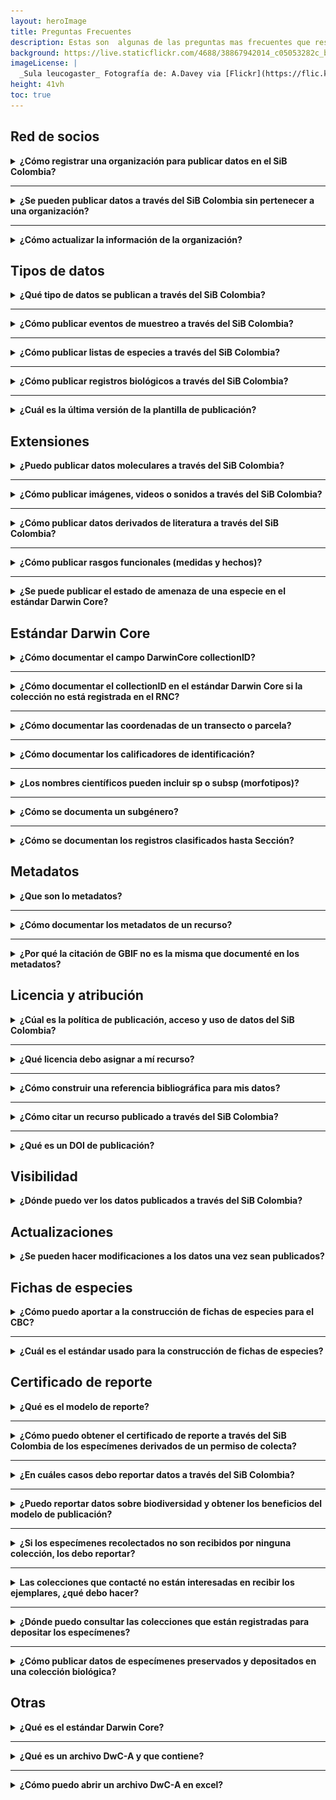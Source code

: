 ```yaml
---
layout: heroImage
title: Preguntas Frecuentes
description: Estas son  algunas de las preguntas mas frecuentes que respondemos desde el SiB Colombia.
background: https://live.staticflickr.com/4688/38867942014_c05053282c_b.jpg
imageLicense: |
  _Sula leucogaster_ Fotografía de: A.Davey via [Flickr](https://flic.kr/p/22dCn2h)
height: 41vh
toc: true
---
```


## Red de socios

 <details>
    <summary markdown="span"><B>¿Cómo registrar  una organización para publicar datos en el SiB Colombia?</B></summary>
    
<br>
Para registrar su organización en el SiB Colombia y comenzar un proceso de publicación diligencie el siguiente <a href="/compartir/registro">formulario</a>. La información registrada aquí nos permitirá contar con información básica sobre su organización y el tipo de datos a publicar. Una vez validemos la información consignada, enviaremos las credenciales para ingresar a la plataforma de publicación. Si tiene dudas sobre el proceso comuníquese directamente a sib@humboldt.org.co.
    </details>

___

<details>
    <summary markdown="span"><b>¿Se pueden publicar datos a través del SiB Colombia sin pertenecer a una organización?</b></summary>
    
<br>
El SiB Colombia es una red de organizaciones, si desea publicar datos sobre biodiversidad y no pertenece a una organización, puede contactar un grupo de investigación en una universidad, red o asociación de especialistas, para que respalden su publicación como organización. También puede hacer uso de plataformas de ciencia ciudadana como <a href= "https://play.google.com/store/apps/details?id=edu.cornell.birds.ebird&hl=es_419" target="_blank">eBird</a> o <a href="https://play.google.com/store/apps/details?id=org.inaturalist.android&hl=es_419" target="_blank">iNaturalist</a>, los datos que se publican a través de estas plataformas eventualmente serán visibles en el
<a href="/data">SiB Colombia</a> y <a href="https://www.gbif.org/" target="_blank">GBIF</a>. </details>

___

<details>
    <summary markdown="span"><b>¿Cómo actualizar la información de la organización?</b></summary>
    
<br>
Envíe un correo a <a href="mailto:sib@humboldt.org.co">sib@humboldt.org.co</a> indicando la intención de actualizar la información de la organización e indicando los campos que desea actualizar.</details>


## Tipos de datos

 <details>
    <summary markdown="span"><b>¿Qué tipo de datos se publican a través del SiB Colombia?</b></summary>
    
<br>
Conoce más sobre los tipos de datos que se pueden publicar a través del SiB Colombia en el siguiente <a href="/compartir/tipos-de-datos">enlace</a>.</details>

___


<details>
 <summary markdown="span"><b>¿Cómo publicar eventos de muestreo a través del SiB Colombia?</b></summary>
    
<br>
Conoce el modelo, procesos, herramientas y mejores prácticas para publicar datos e información a través del SiB Colombia, los cuales puedes consultar en la <a href="/compartir/guia-para-publicar">Guía para la publicación de datos e información</a>.
Encuentra información adicional sobre la publicación de los eventos de muestreo en el siguiente <a href="/compartir/tipos-de-datos#eventos-de-muestreo">enlace</a>.
</details>

___


 <details>
    <summary markdown="span"><b>¿Cómo publicar listas de especies  a través del SiB Colombia?</b></summary>
    
<br>
Conoce el modelo, procesos, herramientas y mejores prácticas para publicar datos e información a través del SiB Colombia, los cuales puedes consultar en la <a href="/compartir/guia-para-publicar">Guía para la publicación de datos e información</a>.
Encuentra información adicional sobre la publicación de listas de especie en el siguiente <a href="/compartir/tipos-de-datos#listas-de-especies">enlace</a>.
    </details>
    
___


<details>
  <summary markdown="span"><b>¿Cómo publicar registros biológicos a través del SiB Colombia?</b></summary>
    
<br>
Conoce el modelo, procesos, herramientas y mejores prácticas para publicar datos e información a través del SiB Colombia, los cuales puedes consultar en la <a href="/compartir/guia-para-publicar">Guía para la publicación de datos e información</a>. En la guía conocerás las rutas para la publicación de los datos (Ruta A. Publicación de datos voluntaria y Ruta B. Publicación de datos por permiso de recolección). 
    
Para la publicación de registros biológicos debes tener en cuenta lo siguiente que pueden corresponder a observaciones o registros asociados a colecciones biológicas. En la <a href="/recursos/plantillas-dwc#registros-biológicos">plantilla de publicación</a> de registros biológicos podrás ver los elementos obligatorios según el tipo de publicación.  
</details>

___


<details>
  <summary markdown="span"><b>¿Cuál es la última versión de la plantilla de publicación?</b></summary>
    
<br>
La última versión de las plantillas  de publicación para registros biológicos, listas y eventos de muestreo, se encuentra disponibles en el siguiente <a href="/recursos/plantillas-dwc#registros-biológicos">enlace</a>, donde también puede revisar las versiones anteriores de cada plantilla.
    </details>
    
## Extensiones

 <details>
  <summary markdown="span"><b>¿Puedo publicar datos moleculares a través del SiB Colombia?</b></summary>
    
<br>
Puede publicar datos basados en secuencias a través del SiB Colombia, ya sea como registros biológicos, listas de especies o eventos de muestreo.

En primer lugar debe determinar el tipo de publicación para sus datos moleculares:

<ul>
 <li>Si sus datos contienen evidencia de organismos identificados (por taxones) en un momento y lugar determinados, puede elegir un evento de muestreo o un conjunto de datos de ocurrencia.</li>
  <li>Si sus datos contienen un inventario de evidencia de organismos identificados (por taxones) en un contexto dado (por ejemplo, geográfico o temático), puede elegir un conjunto de datos de lista de especies.</li>
</ul>
    
Tenga en cuenta que para relacionar los datos con las secuencias en sí, debe compartir el enlace a la secuencia en Genbank u otra base de datos de secuencia de nucleótidos relevante, para esto puede usar el elemento Darwin Core <a href="https://dwc.tdwg.org/terms/#dwc:associatedSequences" target="_blank">associatedSequences</a> o a través de la extensión de Amplificación <a href="http://rs.gbif.org/extension/ggbn/amplification.xml" target="_blank">GGBN</a>.
    </details>
    
___


<details>
    <summary markdown="span"><B>¿Cómo publicar imágenes, videos o sonidos a través del SiB Colombia?</B></summary>
    
<br>
Si lo que deseas es publicar imágenes asociadas a un registro biológico debes seguir estos pasos:


<ol>
<li>Publica tus fotografías en un repositorio de imágenes, aquí incluimos algunas recomendaciones. 
    <ul>
<li><a href="https://www.flickr.com/" target="_blank">flickr</a>
  <ul>
      <li>Opción de almacenamiento gratuito</li>
<li>Limitado a 1000 fotografías</li>
<li>Ejemplo: <a href="https://www.flickr.com/photos/98788120@N02/" target="_blank">https://www.flickr.com/photos/98788120@N02/</a></li>
        </ul>
  </li>
<li><a href="https://commons.wikimedia.org/wiki/Portada?uselang=es" target="_blank">Wikimedia Commons</a> 
    <ul>
<li>fotografías ilimitadas</li>
<li>Sobre las galerías: <a href="https://commons.wikimedia.org/wiki/Commons:Galleries" target="_blank">https://commons.wikimedia.org/wiki/Commons:Galleries</a></li>
<li>Ejemplo galería: <a href="https://commons.wikimedia.org/wiki/London" target="_blank">https://commons.wikimedia.org/wiki/London</a></li>
</ul>
  </li>
    <li><a href="https://archive.org/about/" target="_blank">Internet Archive</a>
        <ul>
<li>fotografías ilimitadas</li>
<li>Sobre las colecciones:<a href="https://help.archive.org/hc/en-us/articles/360017502272-How-to-request-a-collection-" target="_blank">https://help.archive.org/hc/en-us/articles/360017502272-How-to-request-a-collection-</a> </li>
<li>Ejemplo colecciones:<a href="https://archive.org/details/cmpuj" target="_blank">https://archive.org/details/cmpuj</a> </li>
</ul>
  </li>
    <li><a href="https://www.smugmug.com/" target="_blank">SmugMug</a>
        <ul>
<li>El almacenamiento está sujeto a pago, puede consultar <a href="https://www.smugmug.com/plans" target="_blank">aquí</a> los planes disponibles</li>
<li>Almacenamiento ilimitado en cualquier plan</li>
    </ul>
      </li>

Ten en cuenta que para poder visualizar tus fotos en Portales de datos Nacionales e internacionales es necesario que al compartir la imagen, la URL estática cuente con el formato de la imagen (jpg, png entre otros).
    Ejemplo Imagen: ("<a href="https://farm1.staticflickr.com/966/41777088842_ae24e9bb55_h.jpg" target="_blank">https://farm1.staticflickr.com/966/41777088842_ae24e9bb55_h.jpg</a>").
   </ul></li>
      <li>Documenta la extensión <a href="/recursos/plantillas-dwc#extensiones">Multimedia Simple</a> del estándar Darwin Core para la publicación de imágenes, videos y sonidos. <a href="https://ipt.biodiversidad.co/sibm/archive.do?r=anadarko_colombia_002&v=1.1">Aquí</a> encontrarás un ejemplo del uso de la extensión de Simple Multimedia en una publicación.</li>
      <li>Cuando te comuniques con el SiB Colombia (<a href="mailto:sib@humboldt.org.co">sib@humboldt.org.co</a>) para comenzar tu proceso de publicación no olvides mencionar que deseas compartir imágenes, te daremos las indicaciones que haga falta para la publicación.</li>
</ol>
</details>

___

<details>
    <summary markdown="span"><B>¿Cómo publicar datos derivados de literatura a través del SiB Colombia?</B></summary>

<br>
Para publicar datos derivados de información secundaria (libros, tesis de grado, artículos, etc.) en el estándar Darwin Core (DwC) se requiere de unos elementos particulares para que los datos se puedan asociar a las fuentes de información, permitiendo la atribución y rastreo de todas las fuentes. 

En el siguiente documento encontrarás una guía para la publicación de este tipo de datos.
      <ul>
        <li> <a href="http://repository.humboldt.org.co/bitstream/handle/20.500.11761/35330/Lineamientos%20para%20registros%20de%20literatura-Repo.pdf?sequence=1&isAllowed=y" target="_blank">Lineamientos para la estructuración de registros biológicos derivados de literatura</a>.</li>  
      </ul>
    </details>

___

<details>
  <summary markdown="span"><B>¿Cómo publicar rasgos funcionales (medidas y hechos)?</B></summary>

<br>
Para publicar medidas o rasgos funcionales asociados a un registros biológico, debes documentar la extensión <a href="/recursos/plantillas-dwc#extensiones">Medidas o hechos</a>  del estándar Darwin Core.  

<ul>
        <li> <a href="https://ipt.biodiversidad.co/sib/archive.do?r=herpetofauna-y-avifauna-de-villeta-guaduas-cundinamarca&v=2.2" target="_blank">Aquí encontrarás</a> un ejemplo del uso de la extensión de Medidas y Hechos en una <a href="https://doi.org/10.15472/uqcsnp" target="_blank">publicación</a>.</li>  
      </ul>
</details>

___


<details>
  <summary markdown="span"><B>¿Se puede publicar el estado de amenaza de una especie en el estándar Darwin Core?</B></summary>
    
<br>
En las listas de especies la categoría de amenaza se documenta en la extensión <a href="/recursos/plantillas-dwc#extensiones">Distribución de especies</a>  estándar Darwin Core, en el elemento <B>threatStatus</B>, el cual cuenta con un <a href="https://tools.gbif.org/dwca-validator/vocabulary.do?id=http://rs.gbif.org/vocabulary/iucn/threat_status/" target="_blank">vocabulario controlado</a> para su documentación, que corresponde con las categorías de amenaza establecidas por la Unión Internacional para la Conservación de la Naturaleza - IUCN.
    </details>


## Estándar Darwin Core

 <details>
  <summary markdown="span"><B>¿Cómo documentar el campo DarwinCore collectionID?</B></summary>

<br>
Busque su colección en la lista de colecciones biológicas disponible en el Registro Nacional de Coleccciones Biológicas (RNC) y de acuerdo al número asignado documente en este campo “RNC:” + número de la colección. 

<ul>
 <li><b>Ejemplo: </b>Para documentar el elemento <i>collectionID</i> del Herbario Federico Meden Bogotá: RNC:004 
<br>
<img src="https://raw.githubusercontent.com/gbif/hp-colombian-biodiversity/master/compartir/Imagenes/PreguntaFrecuente1.PNG" width=400></li>
</ul>
</details>

___


<details>
  <summary markdown="span"><B>¿Cómo documentar el collectionID en el estándar Darwin Core si la colección no está registrada en el RNC?</B></summary>
    
<br>
Puede usar otros identificadores de la colección de la que procede el registro. Para especímenes; la práctica recomendada es utilizar el identificador de un índice de colección tal como el Índice de Colecciones de Biodiversidad disponible en: <a href="https://www.gbif.org/grscicoll" target="_blank">https://www.gbif.org/grscicoll</a>

<ul>
    <li><B>Ejemplo: </B>Para documentar el elemento collectionID de las “Colecciones Biológicas Universidad CES”, hay dos opciones:</li>
    <ul>
    <li><a href="http://grscicoll.org/institutional-collection/colecciones-biol%C3%B3gicas-de-la-universidad-ces-ornithology" target="_blank">http://grscicoll.org/institutional-collection/colecciones-biol%C3%B3gicas-de-la-universidad-ces-ornithology</a></li>
    <li><a href="http://grbio.org/institutional-collection/colecciones-biol%C3%B3gicas-de-la-universidad-ces-ornithology" target="_blank">http://grbio.org/institutional-collection/colecciones-biol%C3%B3gicas-de-la-universidad-ces-ornithology</a></li>
    </ul>   
    </ul>     
    </details>

___


 <details>
  <summary markdown="span"><B>¿Cómo documentar las coordenadas de un transecto o parcela?</B></summary>

<br>
Para la documentación de las coordenadas de un transecto hay dos opciones:
    <ol>  
<li>Documentar en los elementos decimalLatitude y decimalLongitude las coordenadas del punto medio del transecto y el elemento footprintWKT con las coordenadas iniciales y finales del transecto por ejemplo: LINESTRING (2.80151 51.28597, 2.61749 51.53950) donde indicas la geometría (LINESTRING=transecto, POLYGON=parcela) seguido de las coordenadas de cada punto del área de muestreo ( dos pares de coordenadas para transectos; mínimo cuatro pares de coordenadas para parcelas)</li>
      <li>Documentar en los elementos decimalLatitude y decimalLongitude las coordenadas del inicio del transecto y el elemento footprintWKT con las coordenadas iniciales y finales del transecto de acuerdo a las indicaciones dadas anteriormente.</li>
    </ol>
    
Más información sobre el elemento  footprintWKT  en <a href="https://classroom.oceanteacher.org/mod/lesson/view.php?id=7699&pageid=342&startlastseen=yes" target="_blank">https://classroom.oceanteacher.org/mod/lesson/view.php?id=7699&pageid=342&startlastseen=yes</a>
    </details>

___
 
 <details>
  <summary markdown="span"><B>¿Cómo documentar los calificadores de identificación?</B></summary>

<br>
Los calificadores de una identificación cómo "cf." y "aff." usados para expresar las dudas del determinador sobre la identificación, se documentan en el elemento <b>identificationQualifier</b>  del estándar Darwin Core.
    <ul>
<li><b>Ejemplo 1:</b> Para la determinación "Quercus aff. agrifolia var. oxyadenia", el calificador de la identificación sería: aff. agrifolia var. oxyadenia, con valores acompañantes "Quercus" en Género, "agrifolia" en Epíteto específico. Con  "oxyadenia" en Epíteto infraspecífico, y "Variedad" en Categoría taxonómica.</li>
<li><b>Ejemplo 2:</b> Para la determinación "cf. Sparassidae", el Calificador de la identificación sería: cf. Sparassidae, con los valores acompañantes "Araneae" en orden, "Araneae" en nombre científico y "Orden" en Categoría taxonómica.</li>
        </ul>
    </details>
    
___

<details>
  <summary markdown="span"><B>¿Los nombres científicos pueden incluir sp o subsp (morfotipos)?</B></summary>
    
<br>
No, esto corresponde a la categoría taxonómica original del taxón y en el estándar Darwin Core se destina el elemento verbatimTaxonRank para la documentación de esta información.
<ul>
<li><b>Ejemplo:</b> Para la determinación “Carollia sp.”, la categoría original del taxón (verbatimTaxonRank)  sería: “sp.”, con el valor de “Carollia” en Género.</li>
    </ul>
</details>

___

<details>
  <summary markdown="span"><B>¿Cómo se documenta un subgénero?</B></summary>
    
<br>
El estándar Darwin Core  cuenta con el elemento <i>subgenus</i> para documentar el subgénero como parte de la taxonomía superior de un registro o un taxón, este se documenta incluyendo el género para evitar confusión con homonimias.  

 <ul>
<li><b>Ejemplo:</b> Género (Subgénero): Philodendron (Pteromischum), con el valor "Philodendron (Pteromischum)" en nombre científico.</li>
    </ul>
    </details>
    
___


<details>
  <summary markdown="span"><B>¿Cómo se documentan los registros clasificados hasta Sección?</B></summary>
    
<br>
El estándar Darwin Core no cuenta con un campo específico para documentar los registros clasificados hasta la categoría de sección. Para documentarlo correctamente coloque el nombre completo (con el acrónimo sect.) en nombre científico, el género al que pertenece en el campo género y con la categoría “Sección” en Categoría taxonómica.
 <ul>
<li><b>Ejemplo:</b> Para la determinación "Anthurium sect. Calomystrium", coloque "Anthurium" en Género, "Anthurium sect. Calomystrium" en nombre científico y "Sección" en Categoría taxonómica.</li>
        </ul>
</details>


## Metadatos


 <details>
  <summary markdown="span"><B>¿Que son lo metadatos?</B></summary>

<br>
Los metadatos son información de contexto sobre los datos a publicar, para las publicaciones a través del SiB Colombia se cuenta con 12 secciones para documentar los metadatos, que incluyen:
<ol>
<li>Metadatos Básicos</li>
<li>Cobertura Geográfica</li>
<li>Cobertura Taxonómica</li>
<li>Cobertura Temporal</li>
<li>Palabras Clave</li>
<li>Partes Asociadas</li>
<li>Datos del Proyecto</li>
<li>Métodos de Muestreo</li>
<li>Referencias</li>
<li>Datos de la Colección</li>
<li>Enlaces Externos</li>
<li>Metadatos Adicionales</li>
    </ol>
En el siguiente enlace encontrarás un  <a href="https://www.youtube.com/watch?v=9WkH9hoHc8wde" target="_blank">video tutorial</a> de cómo documentar los metadatos a través de la <a href="https://ipt.biodiversidad.co/sib/" target="_blank">herramienta de publicación IPT</a> y en este <a href="/formacion/laboratorios/IPT_Metadatos">enlace</a> la práctica de documentación de metadatos del Ciclo de Formación Virtual.
    </details>

___


<details>
  <summary markdown="span"><B>¿Cómo documentar los metadatos de un recurso?</B></summary>

<br>
En el siguiente enlace encontrarás un  <a href="https://www.youtube.com/watch?v=9WkH9hoHc8wde" target="_blank">video tutorial</a> de cómo documentar los metadatos a través de la <a href="https://ipt.biodiversidad.co/sib/" target="_blank">herramienta de publicación IPT</a>.
</details>

___


 <details>
  <summary markdown="span"><B>¿Por qué la citación de GBIF no es la misma que documenté en los metadatos?</B></summary>

<br>
En los metadatos de la publicación, las instituciones pueden proporcionar un texto recomendado para la citación de los conjuntos de datos publicados a través del SiB Colombia, y algunos optan por proporcionar información de citas en formato de texto libre. 
    

Para el Portal de datos de GBIF, el uso de citas de texto libre puede generar problemas para proporcionar una citación adecuada para el uso de los datos, debido a las malas prácticas en la construcción de las citas, información faltante, problemas de codificación, etc. Por este motivo la plataforma de GBIF  sobrescribe la citación, usando un estándar incorporado en la herramienta de publicación IPT desde el 2015, que provee una forma estandarizada y consistente para la citación de los recursos.

Sin embargo, en la publicación desde el IPT y el Portal de Datos del SiB Colombia, la citación corresponderá a la que el publicador documentó en los metadatos del recurso, independientemente si está se hizo en texto libre o usando la citación recomendad de GBIF.

Para más información sobre esta duda diríjase a la sección de preguntas frecuentes de GBIF  <a href="https://www.gbif.org/faq?q=citation" target="_blank">aquí</a>.
    </details>

## Licencia y atribución

 <details>
  <summary markdown="span"><B>¿Cúal es la política de publicación, acceso y uso de datos del SiB Colombia?</B></summary>

<br>
Para más información consulte el siguiente <a href="http://repository.humboldt.org.co/bitstream/handle/20.500.11761/35130/PoliticaPublicacionAccesoUso_SiBColombia_v1.pdf?sequence=4&isAllowed=y" target="_blank">enlace</a>  donde encontrará un documento detallado sobre el tema.
    </details>

___

 <details>
  <summary markdown="span"><B>¿Qué licencia debo asignar a mí recurso?</B></summary>
    
<br>
Consulte los siguientes enlaces que lo ayudarán a decidir cuál es la mejor licencia para la publicación de sus datos. 
    <ol>
<li><a href="http://repository.humboldt.org.co/bitstream/handle/20.500.11761/35033/InfografiaCC.pdf?sequence=1&isAllowed=y" target="_blank">Infografía Crear Compartir Transformar - SiB Colombia</a></li>
<li><a href="http://repository.humboldt.org.co/bitstream/handle/20.500.11761/35035/licencias-SiB-baja.pdf?sequence=1&isAllowed=y" target="_blank">Licencias para publicar a través del SiB Colombia - Creative Commons</a></li>
    </ol>
    
</details>
    
___


<details>
  <summary markdown="span"><B>¿Cómo construir una referencia bibliográfica para mis datos?</B></summary>
    
<br>
La herramienta de publicación en la sección de referencias, cuenta con una opción de generación de cita automática. Esta opción toma la información documentada en los metadatos, como el título, creadores del recurso, organización, etc. para crear la cita. A continuación puedes ver un ejemplo.
<img src="https://raw.githubusercontent.com/gbif/hp-colombian-biodiversity/master/compartir/Imagenes/PreguntaFrecuente2.jpg" width=800>

Si su interés es generar su propia cita. No olvide desactivar la generación automática en los metadatos. La siguiente es una sugerencia para la construcción de la cita.

<i>Nombre organización (fecha de primera publicación). Título del recurso, número de registros en la publicación, aportados por: Proveedor de metadatos, Curador de la coleccción, Contacto del recurso, En línea, enlace al DOI de la publicación o enlace al IPT,  última versión publicada (actualizado el: fecha de actualización)</i>
     <ul>
<li><b>Ejemplo:</b><i>Universidad del Valle (2017). Colección de mamíferos de la Universidad del Valle, 5739 registros, aportados por Giraldo-López, A.(Proveedor de los Metadatos), Murillo García O.E.(Curador de la colección, Contacto del recurso, Proveedor de los Metadatos), Arenas, D. & Ruano, L,(Creador del recurso), En línea, <a href="http://doi.org/10.15472/jzume7" target="_blank">http://doi.org/10.15472/jzume7</a>, versión 7.2. (actualizado el 12/09/2018).</i></li>
    </ul>
Se recomienda que las partes (personas e instituciones) involucradas en la generación de los datos sean reconocidas en los metadatos, idealmente como <b>creadores del recurso</b> en la sección de metadatos básicos (si se consideran autores del recurso) o en <b>partes asociadas</b> (si estuvieron involucradas en la generación del recurso pero no se consideran autores).

</details>

___


<details>
  <summary markdown="span"><B>¿Cómo citar un recurso publicado a través del SiB Colombia?</B></summary>
    
<br>
Si usaste los datos de un recurso publicado a través del SiB Colombia, puedes citar buscando la sección <b>¿Cómo referenciar?</b> en los metadatos del recurso, ahí encontrarás la cita según lo definió el publicador de los datos. La recomendación es siempre incluir el DOI del recurso en la citación.

Recurso: Tití Gris (Saguinus leucopus) en remanentes de bosque de los departamentos de Caldas y Antioquia

Citación: <i>Valencia L M (2017): Tití Gris (Saguinus leucopus) en remanentes de bosque de los departamentos de Caldas y Antioquia. v2.0. Asociación Primatológica Colombiana. Dataset/Occurrence.</i><a href="http://doi.org/10.15472/hqsgcu" target="_blank">http://doi.org/10.15472/hqsgcu</a>
    </details>
   
___

  <details>
  <summary markdown="span"><B>¿Qué es un DOI de publicación?</B></summary>

<br>
DOI es la sigla para Digital Object Identifier (Objeto de identificación digital), y consiste en un enlace permanente y abreviado que permite identificar un contenido electrónico, en este caso un recurso publicado a través del SiB Colombia. Todos los recursos publicados a través del SiB Colombia tienen asignados un DOI proporcionado por la agencia de registro <a href="https://datacite.org/" target="_blank">Datacite</a>. 
<br>
Beneficios de la asignación de un DOI a la publicación:
  <ul>
<li>Permite localizar fácilmente el recurso publicado desde la citación</li>
<li>Permite el rastreo del uso de los datos asociados al recurso</li>
    </ul>    
    </details>


## Visibilidad

 <details>
  <summary markdown="span"><B>¿Dónde puedo ver los datos publicados a través del SiB Colombia?</B></summary>

<br>
Los datos dispuestos a través del SiB Colombia son visibles y pueden ser consultados a través de las siguientes instancias. 

<ul>
    <li><B>Canales de participación del SiB Colombia:</B></li>
    <ul>
    <li><a href="/data" >Portal de datos</a></li>
    <li><a href="https://listas.biodiversidad.co/">Listas de especies</a></li>
    </ul>   
    <li><B>Portales internacionales:</B></li>
    <ul>
    <li><a href="https://www.gbif.org/" target="_blank">GBIF</a></li>
    <li><a href="https://obis.org/" target="_blank">OBIS</a></li>
    </ul>   
    </ul>     
    </details>

## Actualizaciones

 <details>
  <summary markdown="span"><B>¿Se pueden hacer modificaciones a los datos una vez sean publicados?</B></summary>
    
<br>
Sí, puedes agregar, corregir o eliminar información a nivel de datos y metadatos las veces que sea necesario. El IPT se encargará de versionar los cambios realizados en el recurso. El proceso es similar al de publicación, ya que involucra la carga de un nuevo archivo con la versión más reciente de los datos y la edición de metadatos. 

Recuerda que si cuentas con credenciales del SiB Colombia en el IPT, puedes acceder al recurso y realizar los cambios, al final debes notificar al SiB Colombia sobre la actualización para proceder con la publicación.
   </details>




## Fichas de especies

 <details>
  <summary markdown="span"><B>¿Cómo puedo aportar a la construcción de fichas de especies para el CBC?</B></summary>
    
<br>
Para aportar a la construcción de una ficha, debe enviar un correo a sib@humboldt.org.co indicando su intención y una lista en excel de las especie(s) para las cuales desea aportar ficha, para mas información diríjase al <a href="/compartir/guia-para-publicar#ruta-c-publicación-de-fichas-de-especies">enlace</a>. Después de esto, el equipo coordinador lo guiará en los siguientes pasos:
<ol>
        <li>Documentación de fichas en la <a href="/recursos/plantillas-plinian-core">plantilla</a></li>
        <li>Acceso a editor y capacitación en el uso de la herramienta</li>
      </ol>
    </details>

___


<details>
  <summary markdown="span"><B>¿Cuál es el estándar usado para la construcción de fichas de especies?</B></summary>
    
<br>
Plinian Core es el estándar que tiene por objeto facilitar el intercambio de información sobre especies y taxones superiores. El principal potencial de dicho estándar es la flexibilidad a la hora de representar esta información, pudiendo cada institución tener su propio Perfil de Aplicación, el cual tiene que cumplir las reglas marcadas pro el Modelo Abstracto . De esta forma se puede ajustar a las necesidades específicas de cada organización. Están incluidos todo tipo de términos relacionados con las características y rasgos de un taxón (biológicos o no).

Consulte más acerca del estándar en el nodo de <a href="https://www.gbif.es/proyecto/plinian-core/" target="_blank">España para GBIF</a> y en el <a href="https://github.com/tdwg/PlinianCore/wiki/About" target="_blank">repositorio de GitHub de TDWG</a> para el estándar.
</details>

## Certificado de reporte

 <details>
  <summary markdown="span"><B>¿Qué es el modelo de reporte?</B></summary>
    
<br>
El SiB Colombia facilita la publicación y reporte de múltiples datos, entre ellos los datos asociados a permisos de recolección de especímenes de especies silvestre de acuerdo a los Decretos 1376 y 3016 de 2013 hoy compilados en el decreto 1076 de 2015, mediante  este modelo se hace posible la publicación de estos datos.
    </details>
    
___

<details>
  <summary markdown="span"><B>¿Cómo puedo obtener el certificado de reporte a través del SiB Colombia de los especímenes derivados de un permiso de colecta?</B></summary>

<br>
En este <a href="/compartir/guia-para-publicar">enlace</a> podrás encontrar información sobre los pasos a seguir para la publicación de datos asociados a permisos de recolección (ruta B).    
</details>

___


 <details>
  <summary markdown="span"><B>¿En cuáles casos debo reportar datos a través del SiB Colombia?</B></summary>

<br>
Cando los datos asociados y derivados de salidas de campo amparadas por un permiso de recolección o contrato de acceso a recursos genéticos, como parte de lo establecido en los Decretos 1376 y 3016 de 2013 hoy compilados en el decreto 1076 de 2015 y de acuerdo a lo establecido en los mismos. El titular del permiso deberá realizar el reporte de las colectas temporales y definitivas que hayan tenido lugar en la actividad de campo.
    </details>

___

<details>
  <summary markdown="span"><B>¿Puedo reportar datos sobre biodiversidad y obtener los beneficios del modelo de publicación?</B></summary>

<br>
Sí, el Equipo Coordinador del SiB Colombia brinda el apoyo requerido a los titulares permisos de recolección que deseen publicar sus datos con los beneficios del modelo voluntario, lo anterior garantizando el cumplimiento de la norma y la expedición del certificado de publicación
</details>

___

<details>
  <summary markdown="span"><B>¿Si los especímenes recolectados no son recibidos por ninguna colección, los debo reportar?</B></summary>

<br>
Sí, la disposición final de los especímenes no afecta el reporte de los mismos. 
    </details>

___

<details>
  <summary markdown="span"><B>Las colecciones que contacté no están interesadas en recibir los ejemplares, ¿qué debo hacer?</B></summary>

<br>
Para estos casos es necesario contactar con el equipo del <a href="Registro Único Nacional de Colecciones" target="_blank">http://rnc.humboldt.org.co/wp/</a>, quienes le indicarán al titular del permiso la disposición final que deben darle a los especímenes que no fueron recibidos en ninguna colección biológica.
    </details>

___

  <details>
  <summary markdown="span"><B>¿Dónde puedo consultar las colecciones que están registradas para depositar los especímenes?</B></summary>

<br>
El listado de colección registradas ante el Registro Único Nacional de Colecciones coordinado por el Instituto Humboldt, lo puede encontrar en: <a href="http://rnc.humboldt.org.co/" target="_blank">http://rnc.humboldt.org.co/</a>
    </details>
    
___

 <details>
  <summary markdown="span"><B>¿Cómo publicar datos de especímenes preservados y depositados en una colección biológica?</B></summary>
    
<br>
Las colecciones biológicas son quienes custodian y mantienen los especímenes colectados y preservados, por eso solo estas pueden publicarlos como especímenes preservados; mientras que quienes realizan la colecta - y no pertenecen a la colección- deben publicar la colecta como una observación humana y con suficiente información para conocer que el espécimen se depositó en una colección.

Si perteneces a una <B>entidad que colecta pero no posee una colección</B> sigue estas indicaciones: 
    <ol>
  <li><B>En los datos del recurso.</B></li>
    <ul>
        <li>Documentar el elemento <i>basisOfRecord</i> para todos los registros como “HumanObservation”.</li>
        <li>Documentar el elemento <i>type</i> como “Evento”.</li>
        <li>Documentar el elemento <i>disposition</i> como “En colección”, haciendo uso del vocabulario controlado de este elemento.</li>
        <li>Documentar el campo <i>preparations</i> como “Colecta Definitiva” seguido por el tipo de preparación.</li>
        <li>Documentar el elemento <i>collectionCode</i> con el código de la colección donde se depositaron los especímenes.</li>
        <li>Si la colección ya le entregó el número de catálogo definitivo del espécimen en la colección. Documentar el elemento <i>catalogNumber</i> con el número asignado en la colección. Sino es el caso deje este elemento vacío.</li>
        <li>Documentar el elemento <i>datasetID</i> con la información del permiso de recolección</li>
      </ul> 
  <li><B>En los metadatos del recurso.</B></li>
        <ul>
        <li>Metadatos básicos: Documentar <i>Subtipo</i> como “Observación”.</li>
        <li>Palabras clave: “PERMISO_COLECTA”</li>
        <li>Métodos de muestreo: Incluir los pasos para la preservación de los especímenes y su disposición en la colección biológica.</li>
        <li>Datos de la colección: Documentar todas las colecciones donde haya depositado los especímenes, de acuerdo al <a href="http://rnc.humboldt.org.co/admin/index.php/registros/colecciones" target="_blank">Registro Nacional de Colecciones</a>.</li>
      </ul>
</ol>

Si por el contrario, perteneces a una colección biológica sigue estas indicaciones: 
<ol>
  <li><B>En los datos del recurso.</B></li>
    <ul>
        <li>Documentar el elemento <i>basisOfRecord</i> para todos los registros como “PreservedSpecimen”.</li>
        <li>Documentar el elemento <i>type</i> como “Objeto físico”.</li>
        <li>Documentar el elemento <i>collectionCode</i> con el código de la colección donde se depositaron los especímenes. </li>
        <li>Documentar el elemento <i>collectionID</i> con el código del Registro Nacional de colecciones de la siguiente forma: RNC:005</li>
        <li>Documentar el elemento <i>catalogNumber</i> con el número asignado en la colección. Este elemento no puede estar vacío. Si aún no se ha catalogado puede registrar un número de catálogo provisional y actualizar la publicación una vez tenga los número de catálogo definitivos.</li>
        <li>Documentar el elemento <i>datasetID</i> con la información del permiso de marco de recolección o la amnistía de la colección</li>
      </ul>
  <li><B>En los metadatos del recurso.</B></li>
    <ul>
        <li>Metadatos básicos: Documentar Subtipo como “Ejemplar”.</li>
        <li>Palabras clave: “Colección biológica, PERMISO_COLECTA”</li>
        <li>Datos de la colección: Documente la información de la colección de acuerdo al <a href="http://rnc.humboldt.org.co/admin/index.php/registros/colecciones" target="_blank">Registro Nacional de Colecciones</a>.</li>
      </ul>
</ol>
</details>


## Otras

 <details>
  <summary markdown="span"><B>¿Qué es el estándar Darwin Core?</B></summary>
    
<br>
Es uno de los estándares más consolidados y conocidos a nivel global y ofrece una estructura estable, directa y flexible para consolidar y compartir datos de biodiversidad de distintas fuentes. El Darwin Core fue desarrollado originalmente por la comunidad de Biodiversity Information Standards (antes TDWG: Taxonomic Data Working Group), como  un estándar de datos de biodiversidad desarrollado por una comunidad en evolución. 

Desempeña un papel fundamental al compartir, usar y reusar los datos de biodiversidad de libre acceso y en la actualidad representa cientos de millones de registros de presencia de especies disponibles. El Sistema de Información sobre Biodiversidad de Colombia - SiB Colombia, adopta principalmente el estándar Darwin Core para publicar datos primarios de biodiversidad. 
El Darwin Core consta de un glosario de 169 elementos que intenta facilitar la forma como se documentan y comparten los datos sobre biodiversidad. Para conocer con más detalle los elementos del estándar puedes revisar la Guía de referencia rápida del estándar Darwin Core, donde encontrarás la definición de los elementos y ejemplos de su documentación adaptados al marco nacional. 
    </details>
    
___


<details>
  <summary markdown="span"><B>¿Qué es un archivo DwC-A y que contiene?</B></summary>

<br>
Este es el formato de archivo de intercambio de datos más utilizado en la red GBIF, y consiste en un archivo comprimido que contiene:

 <ul>
    <li><B>Un archivo de datos de ocurrencia:</B> un archivo de datos separado por tabulaciones que contiene según el tipo de publicación, los registros (occurrence.txt), especies (taxon.txt) o eventos (event.txt), asociados a la publicación.</li>
    <li><B>Un archivo de metadatos, "eml.xml":</B> este archivo xml almacena toda la información que describe el contenido del conjunto de datos descargado.</li>
    <li><B>Un archivo de metadatos de descriptor, "meta.xml":</B> este archivo xml describe la estructura del archivo Darwin Core para que el software pueda procesar todo el archivo automáticamente.</li>
    <li><B>Archivos de extensiones:</B> Si la publicación contaba con extensiones Darwin Core, estas también se incluyen dentro del archivo DwC-A. El nombre del archivo varía según la extensión, algunos ejemplos son <B>multimedia.txt</B>, <B>measurementorfact.txt</B>, <B>description.txt</B>, <B>resourcerelationship.txt</B>, <B>distribution.txt.</B></li>
</ul>
</details>

___


 <details>
  <summary markdown="span"><B>¿Cómo puedo abrir un archivo DwC-A en excel?</B></summary>
    
<br>
Para abrir archivos de datos separados por tabuladores "<B>.txt</B>" mediante cualquier procesador de hoja de cálculo (por ejemplo, MS Excel, OpenOffice Calc) o software de base de datos de escritorio (por ejemplo, MS Access), importe los datos seleccionando las opciones "delimitado por tabulaciones", CSV, "archivo de texto" o cualquier opción similar. Si se le pide que seleccione un "estándar de codificación" o un "conjunto de caracteres", elija "Unicode, UTF-8". 
<br>
<B>NOTA:</B> No intente hacer doble clic en los archivos, ya que .txt es una extensión muy genérica y probablemente tendrá asociado un visor de texto genérico.
<br>
Si tiene curiosidad sobre el contenido de los archivos "<B>.xml</B>", normalmente pueden ser interpretados por los navegadores web: simplemente arrastre y suelte el archivo en una ventana del navegador web. Necesitará un software especial si, por algún motivo, desea editar estos archivos manualmente, aunque esto no es recomendado.
    </details>
